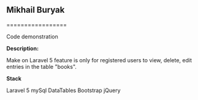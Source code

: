 ## Mikhail Buryak ##
=================

Code demonstration

**Description:**

Make on Laravel 5 feature is only for registered users to view, delete, edit entries in the table "books".

**Stack**

Laravel 5
mySql
DataTables
Bootstrap
jQuery